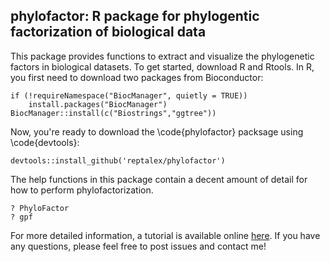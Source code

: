 ## phylofactor: R package for phylogentic factorization of biological data


This package provides functions to extract and visualize the phylogenetic factors in biological datasets. To get started, download R and Rtools. In R, you first need to download two packages from Bioconductor:

```{r install}
if (!requireNamespace("BiocManager", quietly = TRUE))
    install.packages("BiocManager")
BiocManager::install(c("Biostrings","ggtree"))
```

Now, you're ready to download the \code{phylofactor} packsage using \code{devtools}:

```{r install}
devtools::install_github('reptalex/phylofactor')
```
The help functions in this package contain a decent amount of detail for how to perform phylofactorization.

```{r PhyloFactor}
? PhyloFactor
? gpf
```

For more detailed information, a tutorial is available online [here](https://docs.wixstatic.com/ugd/0119a1_099ae20df8424af9a38585dcebc0d45a.pdf "Phylofactor Tutorial").  If you have any questions, please feel free to post issues and contact me!
